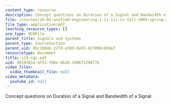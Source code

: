 ```yaml
---
content_type: resource
description: Concept questions on Duration of a Signal and Bandwidth of a Signal.
file: /courses/16-01-unified-engineering-i-ii-iii-iv-fall-2005-spring-2006/4010581aaf517b6e0b263dd672296f7b_s19_cgs.pdf
file_type: application/pdf
learning_resource_types: []
ocw_type: OCWFile
parent_title: Signals and Systems
parent_type: CourseSection
parent_uid: 85c1b0de-227d-e38d-9a55-dc7008c03de7
resourcetype: Document
title: s19_cgs.pdf
uid: 4010581a-af51-7b6e-0b26-3dd672296f7b
video_files:
  video_thumbnail_file: null
video_metadata:
  youtube_id: null
---
```

Concept questions on Duration of a Signal and Bandwidth of a Signal.

